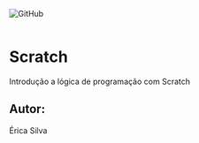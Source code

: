 ![GitHub](https://img.shields.io/github/license/epires93/Scratch?style=flat-square)

![]()

# Scratch
Introdução a lógica de programação com Scratch
## Autor:
Érica Silva
